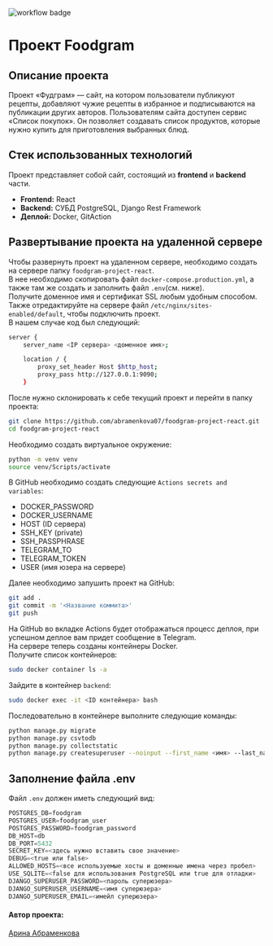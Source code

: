 ![workflow badge](https://github.com/abramenkova07/foodgram-project-react/actions/workflows/main.yml/badge.svg)

#  Проект Foodgram

## Описание проекта

Проект «Фудграм» — сайт, на котором пользователи публикуют рецепты, добавляют чужие рецепты в избранное и подписываются на публикации других авторов. Пользователям сайта доступен сервис «Список покупок». Он позволяет создавать список продуктов, которые нужно купить для приготовления выбранных блюд.

## Стек использованных технологий

Проект представляет собой сайт, состоящий из **frontend** и **backend** части.
* **Frontend:** React
* **Backend:** СУБД PostgreSQL, Django Rest Framework
* **Деплой:** Docker, GitAction

## Развертывание проекта на удаленной сервере

Чтобы развернуть проект на удаленном сервере, необходимо создать на сервере папку `foodgram-project-react`. <br>
В нее необходимо скопировать файл `docker-compose.production.yml`, а также там же создать и заполнить файл `.env`(см. ниже). <br>
Получите доменное имя и сертификат SSL любым удобным способом. <br>
Также отредактируйте на сервере файл `/etc/nginx/sites-enabled/default`, чтобы подключить проект. <br>
В нашем случае код был следующий:
```bash
server {
    server_name <IP сервера> <доменное имя>;

    location / {
        proxy_set_header Host $http_host;
        proxy_pass http://127.0.0.1:9090;
    }
```
После нужно склонировать к себе текущий проект и перейти в папку проекта: <br>
```bash
git clone https://github.com/abramenkova07/foodgram-project-react.git
cd foodgram-project-react
```
Необходимо создать виртуальное окружение: <br>
```bash
python -m venv venv
source venv/Scripts/activate
```
В GitHub необходимо создать следующие `Actions secrets and variables`: <br>
* DOCKER_PASSWORD
* DOCKER_USERNAME
* HOST (ID сервера)
* SSH_KEY (private)
* SSH_PASSPHRASE
* TELEGRAM_TO
* TELEGRAM_TOKEN
* USER (имя юзера на сервере)

Далее необходимо запушить проект на GitHub:
```bash
git add .
git commit -m '<Название коммита>'
git push
```
На GitHub во вкладке Actions будет отображаться процесс деплоя, при успешном деплое вам придет сообщение в Telegram. <br>
На сервере теперь созданы контейнеры Docker. <br>
Получите список контейнеров: <br>
```bash
sudo docker container ls -a
```
Зайдите в контейнер `backend`: <br>
```bash
sudo docker exec -it <ID контейнера> bash
```
Последовательно в контейнере выполните следующие команды: <br>
```bash
python manage.py migrate
python manage.py csvtodb
python manage.py collectstatic
python manage.py createsuperuser --noinput --first_name <имя> --last_name <фамилия>
```
## Заполнение файла .env

Файл `.env` должен иметь следующий вид: <br>
```python
POSTGRES_DB=foodgram
POSTGRES_USER=foodgram_user
POSTGRES_PASSWORD=foodgram_password
DB_HOST=db
DB_PORT=5432
SECRET_KEY=<здесь нужно вставить свое значение>
DEBUG=<true или false>
ALLOWED_HOSTS=<все используемые хосты и доменные имена через пробел>
USE_SQLITE=<false для использования PostgreSQL или true для отладки>
DJANGO_SUPERUSER_PASSWORD=<пароль суперюзера>
DJANGO_SUPERUSER_USERNAME=<имя суперюзера>
DJANGO_SUPERUSER_EMAIL=<имейл суперюзера>
```
#### Автор проекта:
[Арина Абраменкова](https://github.com/abramenkova07)
